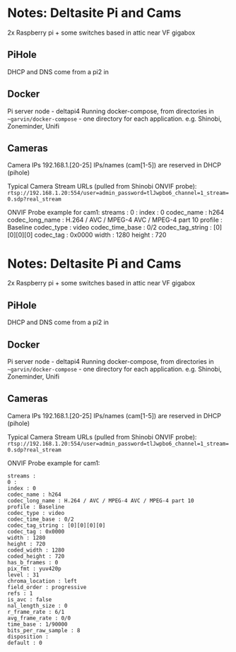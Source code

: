 # Notes: Deltasite Pi and Cams

2x Raspberry pi + some switches based in attic near VF gigabox

## PiHole
DHCP and DNS come from a pi2 in

## Docker
Pi server node - deltapi4
Running docker-compose, from directories in `~garvin/docker-compose` - one directory for
each application. e.g. Shinobi, Zoneminder, Unifi


## Cameras

Camera IPs 192.168.1.[20-25]
IPs/names (cam[1-5]) are reserved in DHCP (pihole)

Typical Camera Stream URLs (pulled from Shinobi ONVIF probe):
        `rtsp://192.168.1.20:554/user=admin_password=tlJwpbo6_channel=1_stream=0.sdp?real_stream`

ONVIF Probe example for cam1:
streams :
0 :
index : 0
codec_name : h264
codec_long_name : H.264 / AVC / MPEG-4 AVC / MPEG-4 part 10
profile : Baseline
codec_type : video
codec_time_base : 0/2
codec_tag_string : [0][0][0][0]
codec_tag : 0x0000
width : 1280
height : 720

# Notes: Deltasite Pi and Cams

2x Raspberry pi + some switches based in attic near VF gigabox

## PiHole
DHCP and DNS come from a pi2 in

## Docker
Pi server node - deltapi4
Running docker-compose, from directories in `~garvin/docker-compose` - one directory for
each application. e.g. Shinobi, Zoneminder, Unifi


## Cameras

Camera IPs 192.168.1.[20-25]
IPs/names (cam[1-5]) are reserved in DHCP (pihole)

Typical Camera Stream URLs (pulled from Shinobi ONVIF probe):
        `rtsp://192.168.1.20:554/user=admin_password=tlJwpbo6_channel=1_stream=0.sdp?real_stream`

ONVIF Probe example for cam1:
```
streams :
0 :
index : 0
codec_name : h264
codec_long_name : H.264 / AVC / MPEG-4 AVC / MPEG-4 part 10
profile : Baseline
codec_type : video
codec_time_base : 0/2
codec_tag_string : [0][0][0][0]
codec_tag : 0x0000
width : 1280
height : 720
coded_width : 1280
coded_height : 720
has_b_frames : 0
pix_fmt : yuv420p
level : 31
chroma_location : left
field_order : progressive
refs : 1
is_avc : false
nal_length_size : 0
r_frame_rate : 6/1
avg_frame_rate : 0/0
time_base : 1/90000
bits_per_raw_sample : 8
disposition :
default : 0
```
